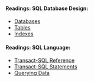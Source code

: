 #### Readings: SQL Database Design:
- <a href="https://docs.microsoft.com/en-us/sql/relational-databases/databases/databases?view=sql-server-ver16">Databases</a>
- <a href="https://docs.microsoft.com/en-us/sql/relational-databases/tables/tables?view=sql-server-ver16">Tables</a>
- <a href="https://docs.microsoft.com/en-us/sql/relational-databases/indexes/indexes?view=sql-server-ver16">Indexes</a>

#### Readings: SQL Language:
- <a href="https://docs.microsoft.com/en-us/sql/t-sql/language-reference?view=sql-server-ver16">Transact-SQL Reference</a>
- <a href="https://docs.microsoft.com/en-us/sql/t-sql/statements/statements?view=sql-server-ver16">Transact-SQL Statements</a>
- <a href="https://docs.microsoft.com/en-us/sql/t-sql/queries/queries?view=sql-server-ver16">Querying Data</a>

